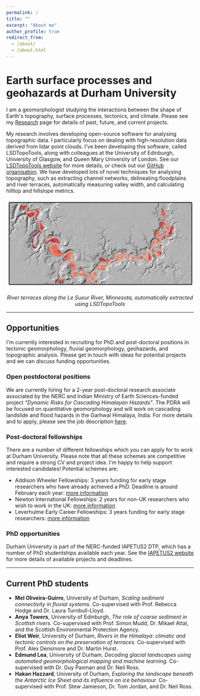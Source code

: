 ```yaml
---
permalink: /
title: ""
excerpt: "About me"
author_profile: true
redirect_from:
  - /about/
  - /about.html
---
```


# Earth surface processes and geohazards at Durham University

I am a geomorphologist studying the interactions between the shape of Earth's topography, surface processes, tectonics, and climate.  Please see my [Research](/research/index.html) page for details of past, future, and current projects.

My research involves developing open-source software for analysing topographic data. I particularly focus on dealing with high-resolution data derived from lidar point clouds.  I’ve been developing this software, called LSDTopoTools, along with colleagues at the University of Edinburgh,  University of Glasgow, and Queen Mary University of London. See our [LSDTopoTools website](lsdtopotools.github.io) for more details, or check out our [GitHub organisation](https://github.com/LSDtopotools). We have developed lots of novel techniques for analysing topography, such as extracting channel networks, delineating floodplains and river terraces, automatically measuring valley width, and calculating hilltop and hillslope metrics.

<img src="/images/le_sueur_terraces.png" alt="le sueur" width="1000"/>

<p align ="center">
<i>River terraces along the Le Sueur River, Minnesota, automatically extracted using LSDTopoTools</i>
</p>

---
## Opportunities

I'm currently interested in recruiting for PhD and post-doctoral positions in tectonic geomorphology, fluvial geomorphology, geohazards, and topographic analysis. Please get in touch with ideas for potential projects and we can discuss funding opportunities.

### Open postdoctoral positions 

We are currently hiring for a 2-year post-doctoral research associate associated by the NERC and Indian Ministry of Earth Sciences-funded project _"Dynamic Risks for Cascading Himalayan Hazards"_. The PDRA will be focused on quantitative geomorphology and will work on cascading landslide and flood hazards in the Garhwal Himalaya, India. For more details and to apply, please see the job description [here](https://durham.taleo.net/careersection/du_ext/jobdetail.ftl?job=24000714&tz=GMT%2B01%3A00&tzname=Europe%2FLondon).

### Post-doctoral fellowships

There are a number of different fellowships which you can apply for to work at Durham University. Please note that all these schemes are competitive and require a strong CV and project idea. I'm happy to help support interested candidates! Potential schemes are:

* Addison Wheeler Fellowships: 3 years funding for early stage researchers who have already achieved a PhD. Deadline is around February each year: [more information](https://www.dur.ac.uk/ias/addisonwheelerfellowships/)
* Newton International Fellowships: 2 years for non-UK researchers who wish to work in the UK: [more information](https://royalsociety.org/grants-schemes-awards/grants/newton-international/)
* Leverhulme Early Career Fellowships: 3 years funding for early stage researchers: [more information](https://www.leverhulme.ac.uk/early-career-fellowships)

### PhD opportunities

Durham University is part of the NERC-funded IAPETUS2 DTP, which has a number of PhD studentships available each year. See the [IAPETUS2 website](http://www.iapetus.ac.uk) for more details of available projects and deadlines.

---
## Current PhD students

* **Mel Oliveira-Guirro**, University of Durham, _Scaling sediment connectivity in fluvial systems._ Co-supervised with Prof. Rebecca Hodge and Dr. Laura Turnbull-Lloyd.
* **Anya Towers**, University of Edinburgh, _The role of coarse sediment in Scottish rivers._ Co-supervised with Prof. Simon Mudd, Dr. Mikael Attal, and the Scottish Environmental Protection Agency.
* **Eliot Weir**, University of Durham, _Rivers in the Himalaya: climatic and tectonic controls on the preservation of  terraces._ Co-supervised with Prof. Alex Densmore and Dr. Martin Hurst.
* **Edmund Lea**, University of Durham, _Decoding glacial landscapes using automated geomorphological mapping and machine learning._ Co-supervised with Dr. Guy Paxman and Dr. Neil Ross. 
* **Hakan Hazzard**, University of Durham, _Exploring the landscape beneath the Antarctic Ice Sheet and its influence on ice behaviour._ Co-supervised with Prof. Stew Jamieson, Dr. Tom Jordan, and Dr. Neil Ross.
